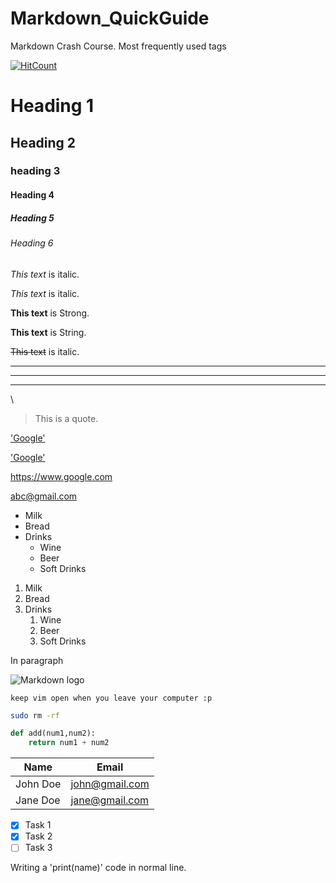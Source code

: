# Markdown_QuickGuide
Markdown Crash Course. Most frequently used tags

[![HitCount](http://hits.dwyl.io/{InamdarAbid}/{Markdown_QuickGuide}.svg)](http://hits.dwyl.io/{InamdarAbid}/{Markdown_QuickGuide})

<!-- Headings -->
# Heading 1
## Heading 2
### heading 3
#### Heading 4
##### Heading 5
###### Heading 6

<!-- Italics -->
*This text* is italic.

_This text_ is italic.

<!-- Strong -->
**This text** is Strong.

__This text__ is String.

<!-- Strikethrough -->
~~This text~~ is italic.

<!-- Horizontal rule -->
***
___

- - -

\\ <!--  Used for escape special character -->

<!-- Blockquote -->
>This is a quote.


<!-- Links -->
['Google'](https://www.google.com) 

['Google'](https://www.google.com 
"Google link") 

<https://www.google.com>

<abc@gmail.com>
<!-- UL -->
* Milk
* Bread
* Drinks
    * Wine
    * Beer
    * Soft Drinks 

<!-- OL -->
1. Milk
1. Bread
1. Drinks
    1. Wine
    1. Beer
    1. Soft Drinks 

<!-- Inline Code Block -->
<p> In paragraph</p>

<!-- Images -->
![Markdown logo](https://markdown-here.com/img/icon256.png)

<!-- GitHub Markdon -->

<!-- Code Blocks -->
    keep vim open when you leave your computer :p

```bash 
sudo rm -rf 
```

```python
def add(num1,num2):
    return num1 + num2
```

<!-- Table -->
| Name     | Email          |
| -------- | -------------- |
| John Doe | john@gmail.com |
| Jane Doe | jane@gmail.com |

<!-- Task List -->
* [x] Task 1
* [x] Task 2
* [ ] Task 3

Writing a 'print(name)' code in normal line.
